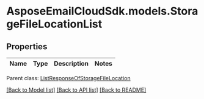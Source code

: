 # AsposeEmailCloudSdk.models.StorageFileLocationList
## Properties
Name | Type | Description | Notes
------------ | ------------- | ------------- | -------------

 Parent class: [ListResponseOfStorageFileLocation](ListResponseOfStorageFileLocation.md)

[[Back to Model list]](README.md#documentation-for-models) [[Back to API list]](README.md#documentation-for-api-endpoints) [[Back to README]](README.md)


